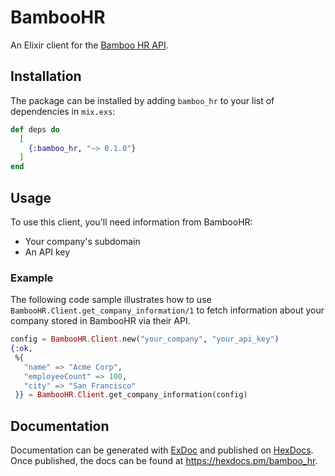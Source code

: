 # BambooHR

An Elixir client for the [Bamboo HR API][bamboohr-api-docs].

## Installation

The package can be installed by adding `bamboo_hr` to your
list of dependencies in `mix.exs`:

```elixir
def deps do
  [
    {:bamboo_hr, "~> 0.1.0"}
  ]
end
```

## Usage

To use this client, you'll need information from BambooHR:
- Your company's subdomain
- An API key

### Example

The following code sample illustrates how to use
`BambooHR.Client.get_company_information/1` to fetch information about your
company stored in BambooHR via their API.

```elixir
config = BambooHR.Client.new("your_company", "your_api_key")
{:ok,
 %{
   "name" => "Acme Corp",
   "employeeCount" => 100,
   "city" => "San Francisco"
 }} = BambooHR.Client.get_company_information(config)
```

## Documentation

Documentation can be generated with [ExDoc](https://github.com/elixir-lang/ex_doc)
and published on [HexDocs](https://hexdocs.pm). Once published, the docs can
be found at <https://hexdocs.pm/bamboo_hr>.

[bamboohr-api-docs]: https://documentation.bamboohr.com/reference/
